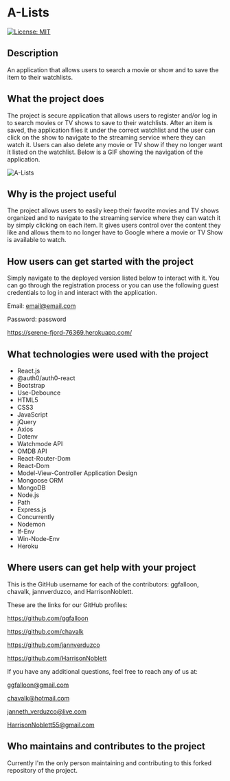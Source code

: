 # A-Lists 

[![License: MIT](https://img.shields.io/badge/License-MIT-yellow.svg)](https://opensource.org/licenses/MIT)

## Description 

An application that allows users to search a movie or show and to save the item to their watchlists.

## What the project does

The project is secure application that allows users to register and/or log in to search movies or TV shows to save to their watchlists. After an item is saved, the application files it under the correct watchlist and the user can click on the show to navigate to the streaming service where they can watch it. Users can also delete any movie or TV show if they no longer want it listed on the watchlist. Below is a GIF showing the navigation of the application.

![A-Lists](client/src/img/a-lists.gif)

## Why is the project useful

The project allows users to easily keep their favorite movies and TV shows organized and to navigate to the streaming service where they can watch it by simply clicking on each item. It gives users control over the content they like and allows them to no longer have to Google where a movie or TV Show is available to watch.

## How users can get started with the project

Simply navigate to the deployed version listed below to interact with it. You can go through the registration process or you can use the following guest credentials to log in and interact with the application.

Email: email@email.com

Password: password

https://serene-fjord-76369.herokuapp.com/

## What technologies were used with the project

* React.js
* @auth0/auth0-react
* Bootstrap
* Use-Debounce
* HTML5
* CSS3
* JavaScript
* jQuery
* Axios
* Dotenv
* Watchmode API
* OMDB API
* React-Router-Dom
* React-Dom
* Model-View-Controller Application Design
* Mongoose ORM
* MongoDB
* Node.js
* Path
* Express.js
* Concurrently
* Nodemon
* If-Env
* Win-Node-Env
* Heroku

## Where users can get help with your project

This is the GitHub username for each of the contributors: ggfalloon, chavalk, jannverduzco, and HarrisonNoblett.

These are the links for our GitHub profiles:

https://github.com/ggfalloon

https://github.com/chavalk

https://github.com/jannverduzco

https://github.com/HarrisonNoblett

If you have any additional questions, feel free to reach any of us at:

ggfalloon@gmail.com

chavalk@hotmail.com

janneth_verduzco@live.com

HarrisonNoblett55@gmail.com

## Who maintains and contributes to the project

Currently I'm the only person maintaining and contributing to this forked repository of the project.
